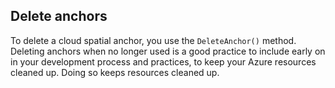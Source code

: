 ## Delete anchors

To delete a cloud spatial anchor, you use the `DeleteAnchor()` method. Deleting anchors when no longer used is a good practice to include early on in your development process and practices, to keep your Azure resources cleaned up. Doing so keeps resources cleaned up.
